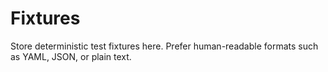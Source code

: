 # Fixtures

Store deterministic test fixtures here. Prefer human-readable formats such as
YAML, JSON, or plain text.
